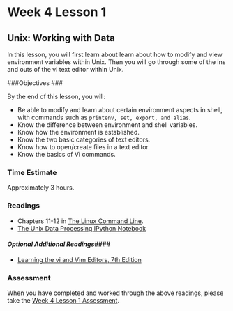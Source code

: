 # Week 4 Lesson 1 #
## Unix: Working with Data ##

In this lesson, you will first learn about learn about how to modify and view environment variables within Unix.  Then you will go through some of the ins and outs of the vi text editor within Unix.

###Objectives ###

By the end of this lesson, you will:

- Be able to modify and learn about certain environment aspects in shell, with commands such as ```printenv, set, export, and alias```.
- Know the difference between environment and shell variables.
- Know how the environment is established.
- Know the two basic categories of text editors.
- Know how to open/create files in a text editor.
- Know the basics of Vi commands.

### Time Estimate ###

Approximately 3 hours.

### Readings ####

- Chapters 11-12 in [The Linux Command Line](http://sourceforge.net/projects/linuxcommand/?source=dlp).
- [The Unix Data Processing IPython Notebook](notebooks/unixdp.ipynb) 

#### *Optional Additional Readings*####

- [Learning the vi and Vim Editors, 7th Edition](http://proquest.safaribooksonline.com.proxy2.library.illinois.edu/book/programming/vi/9780596529833)

### Assessment ###

When you have completed and worked through the above readings, please take the [Week 4 Lesson 1 Assessment](https://learn.illinois.edu/mod/quiz/view.php?id=1095503).
